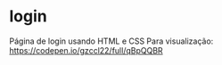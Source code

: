 # login
Página de login usando HTML e CSS
Para visualização:
https://codepen.io/gzccl22/full/qBpQQBR



